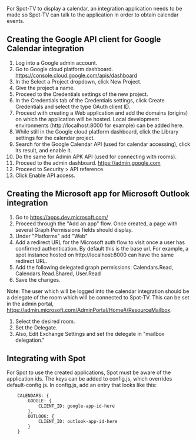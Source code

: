 For Spot-TV to display a calendar, an integration application needs to be made so Spot-TV can talk to the application in order to obtain calendar events.

## Creating the Google API client for Google Calendar integration

1. Log into a Google admin account.
1. Go to Google cloud platform dashboard. https://console.cloud.google.com/apis/dashboard
1. In the Select a Project dropdown, click New Project.
1. Give the project a name.
1. Proceed to the Credentials settings of the new project.
1. In the Credentials tab of the Credentials settings, click Create Credentials and select the type OAuth client ID.
1. Proceed with creating a Web application and add the domains (origins) on which the application will be hosted. Local development environments (http://localhost:8000 for example) can be added here.
1. While still in the Google cloud platform dashboard, click the Library settings for the calendar project.
1. Search for the Google Calendar API (used for calendar accessing), click its result, and enable it.
1. Do the same for Admin APK API (used for connecting with rooms).
1. Proceed to the admin dashboard. https://admin.google.com
1. Proceed to Security > API reference.
1. Click Enable API access.

## Creating the Microsoft app for Microsoft Outlook integration

1. Go to https://apps.dev.microsoft.com/
1. Proceed through the "Add an app" flow. Once created, a page with several Graph Permissions fields should display.
1. Under "Platforms" add "Web"
1. Add a redirect URL for the Microsoft auth flow to visit once a user has confirmed authentication. By default this is the base url. For example, a spot instance hosted on http://localhost:8000 can have the same redirect URL.
1. Add the following delegated graph permissions: Calendars.Read, Calendars.Read.Shared, User.Read
1. Save the changes.

Note: The user which will be logged into the calendar integration should be a delegate of the room which will be connected to Spot-TV. This can be set in the admin portal, https://admin.microsoft.com/AdminPortal/Home#/ResourceMailbox.
1. Select the desired room.
1. Set the Delegate.
1. Also, Edit Exchange Settings and set the delegate in "mailbox delegation."


## Integrating with Spot
For Spot to use the created applications, Spot must be aware of the application ids. The keys can be added to config.js, which overrides default-config.js. In config.js, add an entry that looks like this:
```
    CALENDARS: {
        GOOGLE: {
            CLIENT_ID: google-app-id-here
        },
        OUTLOOK: {
            CLIENT_ID: outlook-app-id-here
        }
    }
```